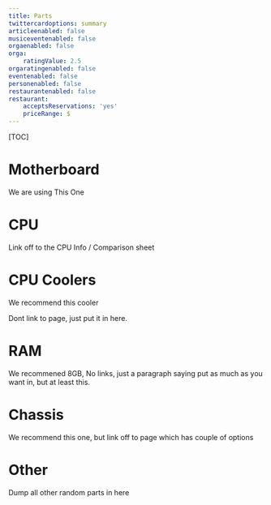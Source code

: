 ```yaml
---
title: Parts
twittercardoptions: summary
articleenabled: false
musiceventenabled: false
orgaenabled: false
orga:
    ratingValue: 2.5
orgaratingenabled: false
eventenabled: false
personenabled: false
restaurantenabled: false
restaurant:
    acceptsReservations: 'yes'
    priceRange: $
---
```


[TOC]

# Motherboard

We are using <LINK>This One</LINK>

# CPU

Link off to the CPU Info / Comparison sheet

# CPU Coolers

We recommend this cooler

Dont link to page, just put it in here.

# RAM

We recommened 8GB, No links, just a paragraph saying put as much as you want in, but at least this.

# Chassis

We recommend this one, but link off to page which has couple of options

# Other

Dump all other random parts in here
